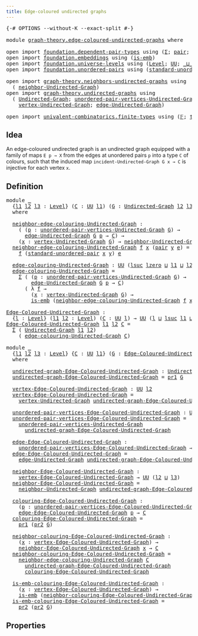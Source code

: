 ```yaml
---
title: Edge-coloured undirected graphs
---
```


<pre class="Agda"><a id="57" class="Symbol">{-#</a> <a id="61" class="Keyword">OPTIONS</a> <a id="69" class="Pragma">--without-K</a> <a id="81" class="Pragma">--exact-split</a> <a id="95" class="Symbol">#-}</a>

<a id="100" class="Keyword">module</a> <a id="107" href="graph-theory.edge-coloured-undirected-graphs.html" class="Module">graph-theory.edge-coloured-undirected-graphs</a> <a id="152" class="Keyword">where</a>

<a id="159" class="Keyword">open</a> <a id="164" class="Keyword">import</a> <a id="171" href="foundation.dependent-pair-types.html" class="Module">foundation.dependent-pair-types</a> <a id="203" class="Keyword">using</a> <a id="209" class="Symbol">(</a><a id="210" href="foundation-core.dependent-pair-types.html#515" class="Record">Σ</a><a id="211" class="Symbol">;</a> <a id="213" href="foundation-core.dependent-pair-types.html#588" class="InductiveConstructor">pair</a><a id="217" class="Symbol">;</a> <a id="219" href="foundation-core.dependent-pair-types.html#605" class="Field">pr1</a><a id="222" class="Symbol">;</a> <a id="224" href="foundation-core.dependent-pair-types.html#617" class="Field">pr2</a><a id="227" class="Symbol">)</a>
<a id="229" class="Keyword">open</a> <a id="234" class="Keyword">import</a> <a id="241" href="foundation.embeddings.html" class="Module">foundation.embeddings</a> <a id="263" class="Keyword">using</a> <a id="269" class="Symbol">(</a><a id="270" href="foundation-core.embeddings.html#992" class="Function">is-emb</a><a id="276" class="Symbol">)</a>
<a id="278" class="Keyword">open</a> <a id="283" class="Keyword">import</a> <a id="290" href="foundation.universe-levels.html" class="Module">foundation.universe-levels</a> <a id="317" class="Keyword">using</a> <a id="323" class="Symbol">(</a><a id="324" href="Agda.Primitive.html#597" class="Postulate">Level</a><a id="329" class="Symbol">;</a> <a id="331" href="foundation-core.universe-levels.html#235" class="Primitive">UU</a><a id="333" class="Symbol">;</a> <a id="335" href="Agda.Primitive.html#810" class="Primitive Operator">_⊔_</a><a id="338" class="Symbol">;</a> <a id="340" href="Agda.Primitive.html#780" class="Primitive">lsuc</a><a id="344" class="Symbol">;</a> <a id="346" href="Agda.Primitive.html#764" class="Primitive">lzero</a><a id="351" class="Symbol">)</a>
<a id="353" class="Keyword">open</a> <a id="358" class="Keyword">import</a> <a id="365" href="foundation.unordered-pairs.html" class="Module">foundation.unordered-pairs</a> <a id="392" class="Keyword">using</a> <a id="398" class="Symbol">(</a><a id="399" href="foundation.unordered-pairs.html#5112" class="Function">standard-unordered-pair</a><a id="422" class="Symbol">)</a>

<a id="425" class="Keyword">open</a> <a id="430" class="Keyword">import</a> <a id="437" href="graph-theory.neighbors-undirected-graphs.html" class="Module">graph-theory.neighbors-undirected-graphs</a> <a id="478" class="Keyword">using</a>
  <a id="486" class="Symbol">(</a> <a id="488" href="graph-theory.neighbors-undirected-graphs.html#873" class="Function">neighbor-Undirected-Graph</a><a id="513" class="Symbol">)</a>
<a id="515" class="Keyword">open</a> <a id="520" class="Keyword">import</a> <a id="527" href="graph-theory.undirected-graphs.html" class="Module">graph-theory.undirected-graphs</a> <a id="558" class="Keyword">using</a>
  <a id="566" class="Symbol">(</a> <a id="568" href="graph-theory.undirected-graphs.html#1060" class="Function">Undirected-Graph</a><a id="584" class="Symbol">;</a> <a id="586" href="graph-theory.undirected-graphs.html#1325" class="Function">unordered-pair-vertices-Undirected-Graph</a><a id="626" class="Symbol">;</a>
    <a id="632" href="graph-theory.undirected-graphs.html#1256" class="Function">vertex-Undirected-Graph</a><a id="655" class="Symbol">;</a> <a id="657" href="graph-theory.undirected-graphs.html#1926" class="Function">edge-Undirected-Graph</a><a id="678" class="Symbol">)</a>

<a id="681" class="Keyword">open</a> <a id="686" class="Keyword">import</a> <a id="693" href="univalent-combinatorics.finite-types.html" class="Module">univalent-combinatorics.finite-types</a> <a id="730" class="Keyword">using</a> <a id="736" class="Symbol">(</a><a id="737" href="univalent-combinatorics.finite-types.html#4873" class="Function">𝔽</a><a id="738" class="Symbol">;</a> <a id="740" href="univalent-combinatorics.finite-types.html#4912" class="Function">type-𝔽</a><a id="746" class="Symbol">)</a>
</pre>
## Idea

An edge-coloured undirected graph is an undirected graph equipped with a family of maps `E p → X` from the edges at unordered pairs `p` into a type `C` of colours, such that the induced map `incident-Undirected-Graph G x → C` is injective for each vertex `x`.

## Definition

<pre class="Agda"><a id="1046" class="Keyword">module</a> <a id="1053" href="graph-theory.edge-coloured-undirected-graphs.html#1053" class="Module">_</a>
  <a id="1057" class="Symbol">{</a><a id="1058" href="graph-theory.edge-coloured-undirected-graphs.html#1058" class="Bound">l1</a> <a id="1061" href="graph-theory.edge-coloured-undirected-graphs.html#1061" class="Bound">l2</a> <a id="1064" href="graph-theory.edge-coloured-undirected-graphs.html#1064" class="Bound">l3</a> <a id="1067" class="Symbol">:</a> <a id="1069" href="Agda.Primitive.html#597" class="Postulate">Level</a><a id="1074" class="Symbol">}</a> <a id="1076" class="Symbol">(</a><a id="1077" href="graph-theory.edge-coloured-undirected-graphs.html#1077" class="Bound">C</a> <a id="1079" class="Symbol">:</a> <a id="1081" href="foundation-core.universe-levels.html#235" class="Primitive">UU</a> <a id="1084" href="graph-theory.edge-coloured-undirected-graphs.html#1058" class="Bound">l1</a><a id="1086" class="Symbol">)</a> <a id="1088" class="Symbol">(</a><a id="1089" href="graph-theory.edge-coloured-undirected-graphs.html#1089" class="Bound">G</a> <a id="1091" class="Symbol">:</a> <a id="1093" href="graph-theory.undirected-graphs.html#1060" class="Function">Undirected-Graph</a> <a id="1110" href="graph-theory.edge-coloured-undirected-graphs.html#1061" class="Bound">l2</a> <a id="1113" href="graph-theory.edge-coloured-undirected-graphs.html#1064" class="Bound">l3</a><a id="1115" class="Symbol">)</a>
  <a id="1119" class="Keyword">where</a>

  <a id="1128" href="graph-theory.edge-coloured-undirected-graphs.html#1128" class="Function">neighbor-edge-colouring-Undirected-Graph</a> <a id="1169" class="Symbol">:</a>
    <a id="1175" class="Symbol">(</a> <a id="1177" class="Symbol">(</a><a id="1178" href="graph-theory.edge-coloured-undirected-graphs.html#1178" class="Bound">p</a> <a id="1180" class="Symbol">:</a> <a id="1182" href="graph-theory.undirected-graphs.html#1325" class="Function">unordered-pair-vertices-Undirected-Graph</a> <a id="1223" href="graph-theory.edge-coloured-undirected-graphs.html#1089" class="Bound">G</a><a id="1224" class="Symbol">)</a> <a id="1226" class="Symbol">→</a>
      <a id="1234" href="graph-theory.undirected-graphs.html#1926" class="Function">edge-Undirected-Graph</a> <a id="1256" href="graph-theory.edge-coloured-undirected-graphs.html#1089" class="Bound">G</a> <a id="1258" href="graph-theory.edge-coloured-undirected-graphs.html#1178" class="Bound">p</a> <a id="1260" class="Symbol">→</a> <a id="1262" href="graph-theory.edge-coloured-undirected-graphs.html#1077" class="Bound">C</a><a id="1263" class="Symbol">)</a> <a id="1265" class="Symbol">→</a>
    <a id="1271" class="Symbol">(</a><a id="1272" href="graph-theory.edge-coloured-undirected-graphs.html#1272" class="Bound">x</a> <a id="1274" class="Symbol">:</a> <a id="1276" href="graph-theory.undirected-graphs.html#1256" class="Function">vertex-Undirected-Graph</a> <a id="1300" href="graph-theory.edge-coloured-undirected-graphs.html#1089" class="Bound">G</a><a id="1301" class="Symbol">)</a> <a id="1303" class="Symbol">→</a> <a id="1305" href="graph-theory.neighbors-undirected-graphs.html#873" class="Function">neighbor-Undirected-Graph</a> <a id="1331" href="graph-theory.edge-coloured-undirected-graphs.html#1089" class="Bound">G</a> <a id="1333" href="graph-theory.edge-coloured-undirected-graphs.html#1272" class="Bound">x</a> <a id="1335" class="Symbol">→</a> <a id="1337" href="graph-theory.edge-coloured-undirected-graphs.html#1077" class="Bound">C</a>
  <a id="1341" href="graph-theory.edge-coloured-undirected-graphs.html#1128" class="Function">neighbor-edge-colouring-Undirected-Graph</a> <a id="1382" href="graph-theory.edge-coloured-undirected-graphs.html#1382" class="Bound">f</a> <a id="1384" href="graph-theory.edge-coloured-undirected-graphs.html#1384" class="Bound">x</a> <a id="1386" class="Symbol">(</a><a id="1387" href="foundation-core.dependent-pair-types.html#588" class="InductiveConstructor">pair</a> <a id="1392" href="graph-theory.edge-coloured-undirected-graphs.html#1392" class="Bound">y</a> <a id="1394" href="graph-theory.edge-coloured-undirected-graphs.html#1394" class="Bound">e</a><a id="1395" class="Symbol">)</a> <a id="1397" class="Symbol">=</a>
    <a id="1403" href="graph-theory.edge-coloured-undirected-graphs.html#1382" class="Bound">f</a> <a id="1405" class="Symbol">(</a><a id="1406" href="foundation.unordered-pairs.html#5112" class="Function">standard-unordered-pair</a> <a id="1430" href="graph-theory.edge-coloured-undirected-graphs.html#1384" class="Bound">x</a> <a id="1432" href="graph-theory.edge-coloured-undirected-graphs.html#1392" class="Bound">y</a><a id="1433" class="Symbol">)</a> <a id="1435" href="graph-theory.edge-coloured-undirected-graphs.html#1394" class="Bound">e</a>
  
  <a id="1442" href="graph-theory.edge-coloured-undirected-graphs.html#1442" class="Function">edge-colouring-Undirected-Graph</a> <a id="1474" class="Symbol">:</a> <a id="1476" href="foundation-core.universe-levels.html#235" class="Primitive">UU</a> <a id="1479" class="Symbol">(</a><a id="1480" href="Agda.Primitive.html#780" class="Primitive">lsuc</a> <a id="1485" href="Agda.Primitive.html#764" class="Primitive">lzero</a> <a id="1491" href="Agda.Primitive.html#810" class="Primitive Operator">⊔</a> <a id="1493" href="graph-theory.edge-coloured-undirected-graphs.html#1058" class="Bound">l1</a> <a id="1496" href="Agda.Primitive.html#810" class="Primitive Operator">⊔</a> <a id="1498" href="graph-theory.edge-coloured-undirected-graphs.html#1061" class="Bound">l2</a> <a id="1501" href="Agda.Primitive.html#810" class="Primitive Operator">⊔</a> <a id="1503" href="graph-theory.edge-coloured-undirected-graphs.html#1064" class="Bound">l3</a><a id="1505" class="Symbol">)</a>
  <a id="1509" href="graph-theory.edge-coloured-undirected-graphs.html#1442" class="Function">edge-colouring-Undirected-Graph</a> <a id="1541" class="Symbol">=</a>
    <a id="1547" href="foundation-core.dependent-pair-types.html#515" class="Record">Σ</a> <a id="1549" class="Symbol">(</a> <a id="1551" class="Symbol">(</a><a id="1552" href="graph-theory.edge-coloured-undirected-graphs.html#1552" class="Bound">p</a> <a id="1554" class="Symbol">:</a> <a id="1556" href="graph-theory.undirected-graphs.html#1325" class="Function">unordered-pair-vertices-Undirected-Graph</a> <a id="1597" href="graph-theory.edge-coloured-undirected-graphs.html#1089" class="Bound">G</a><a id="1598" class="Symbol">)</a> <a id="1600" class="Symbol">→</a>
        <a id="1610" href="graph-theory.undirected-graphs.html#1926" class="Function">edge-Undirected-Graph</a> <a id="1632" href="graph-theory.edge-coloured-undirected-graphs.html#1089" class="Bound">G</a> <a id="1634" href="graph-theory.edge-coloured-undirected-graphs.html#1552" class="Bound">p</a> <a id="1636" class="Symbol">→</a> <a id="1638" href="graph-theory.edge-coloured-undirected-graphs.html#1077" class="Bound">C</a><a id="1639" class="Symbol">)</a>
      <a id="1647" class="Symbol">(</a> <a id="1649" class="Symbol">λ</a> <a id="1651" href="graph-theory.edge-coloured-undirected-graphs.html#1651" class="Bound">f</a> <a id="1653" class="Symbol">→</a>
        <a id="1663" class="Symbol">(</a><a id="1664" href="graph-theory.edge-coloured-undirected-graphs.html#1664" class="Bound">x</a> <a id="1666" class="Symbol">:</a> <a id="1668" href="graph-theory.undirected-graphs.html#1256" class="Function">vertex-Undirected-Graph</a> <a id="1692" href="graph-theory.edge-coloured-undirected-graphs.html#1089" class="Bound">G</a><a id="1693" class="Symbol">)</a> <a id="1695" class="Symbol">→</a>
        <a id="1705" href="foundation-core.embeddings.html#992" class="Function">is-emb</a> <a id="1712" class="Symbol">(</a><a id="1713" href="graph-theory.edge-coloured-undirected-graphs.html#1128" class="Function">neighbor-edge-colouring-Undirected-Graph</a> <a id="1754" href="graph-theory.edge-coloured-undirected-graphs.html#1651" class="Bound">f</a> <a id="1756" href="graph-theory.edge-coloured-undirected-graphs.html#1664" class="Bound">x</a><a id="1757" class="Symbol">))</a>

<a id="Edge-Coloured-Undirected-Graph"></a><a id="1761" href="graph-theory.edge-coloured-undirected-graphs.html#1761" class="Function">Edge-Coloured-Undirected-Graph</a> <a id="1792" class="Symbol">:</a>
  <a id="1796" class="Symbol">{</a><a id="1797" href="graph-theory.edge-coloured-undirected-graphs.html#1797" class="Bound">l</a> <a id="1799" class="Symbol">:</a> <a id="1801" href="Agda.Primitive.html#597" class="Postulate">Level</a><a id="1806" class="Symbol">}</a> <a id="1808" class="Symbol">(</a><a id="1809" href="graph-theory.edge-coloured-undirected-graphs.html#1809" class="Bound">l1</a> <a id="1812" href="graph-theory.edge-coloured-undirected-graphs.html#1812" class="Bound">l2</a> <a id="1815" class="Symbol">:</a> <a id="1817" href="Agda.Primitive.html#597" class="Postulate">Level</a><a id="1822" class="Symbol">)</a> <a id="1824" class="Symbol">(</a><a id="1825" href="graph-theory.edge-coloured-undirected-graphs.html#1825" class="Bound">C</a> <a id="1827" class="Symbol">:</a> <a id="1829" href="foundation-core.universe-levels.html#235" class="Primitive">UU</a> <a id="1832" href="graph-theory.edge-coloured-undirected-graphs.html#1797" class="Bound">l</a><a id="1833" class="Symbol">)</a> <a id="1835" class="Symbol">→</a> <a id="1837" href="foundation-core.universe-levels.html#235" class="Primitive">UU</a> <a id="1840" class="Symbol">(</a><a id="1841" href="graph-theory.edge-coloured-undirected-graphs.html#1797" class="Bound">l</a> <a id="1843" href="Agda.Primitive.html#810" class="Primitive Operator">⊔</a> <a id="1845" href="Agda.Primitive.html#780" class="Primitive">lsuc</a> <a id="1850" href="graph-theory.edge-coloured-undirected-graphs.html#1809" class="Bound">l1</a> <a id="1853" href="Agda.Primitive.html#810" class="Primitive Operator">⊔</a> <a id="1855" href="Agda.Primitive.html#780" class="Primitive">lsuc</a> <a id="1860" href="graph-theory.edge-coloured-undirected-graphs.html#1812" class="Bound">l2</a><a id="1862" class="Symbol">)</a>
<a id="1864" href="graph-theory.edge-coloured-undirected-graphs.html#1761" class="Function">Edge-Coloured-Undirected-Graph</a> <a id="1895" href="graph-theory.edge-coloured-undirected-graphs.html#1895" class="Bound">l1</a> <a id="1898" href="graph-theory.edge-coloured-undirected-graphs.html#1898" class="Bound">l2</a> <a id="1901" href="graph-theory.edge-coloured-undirected-graphs.html#1901" class="Bound">C</a> <a id="1903" class="Symbol">=</a>
  <a id="1907" href="foundation-core.dependent-pair-types.html#515" class="Record">Σ</a> <a id="1909" class="Symbol">(</a> <a id="1911" href="graph-theory.undirected-graphs.html#1060" class="Function">Undirected-Graph</a> <a id="1928" href="graph-theory.edge-coloured-undirected-graphs.html#1895" class="Bound">l1</a> <a id="1931" href="graph-theory.edge-coloured-undirected-graphs.html#1898" class="Bound">l2</a><a id="1933" class="Symbol">)</a>
    <a id="1939" class="Symbol">(</a> <a id="1941" href="graph-theory.edge-coloured-undirected-graphs.html#1442" class="Function">edge-colouring-Undirected-Graph</a> <a id="1973" href="graph-theory.edge-coloured-undirected-graphs.html#1901" class="Bound">C</a><a id="1974" class="Symbol">)</a>

<a id="1977" class="Keyword">module</a> <a id="1984" href="graph-theory.edge-coloured-undirected-graphs.html#1984" class="Module">_</a>
  <a id="1988" class="Symbol">{</a><a id="1989" href="graph-theory.edge-coloured-undirected-graphs.html#1989" class="Bound">l1</a> <a id="1992" href="graph-theory.edge-coloured-undirected-graphs.html#1992" class="Bound">l2</a> <a id="1995" href="graph-theory.edge-coloured-undirected-graphs.html#1995" class="Bound">l3</a> <a id="1998" class="Symbol">:</a> <a id="2000" href="Agda.Primitive.html#597" class="Postulate">Level</a><a id="2005" class="Symbol">}</a> <a id="2007" class="Symbol">{</a><a id="2008" href="graph-theory.edge-coloured-undirected-graphs.html#2008" class="Bound">C</a> <a id="2010" class="Symbol">:</a> <a id="2012" href="foundation-core.universe-levels.html#235" class="Primitive">UU</a> <a id="2015" href="graph-theory.edge-coloured-undirected-graphs.html#1989" class="Bound">l1</a><a id="2017" class="Symbol">}</a> <a id="2019" class="Symbol">(</a><a id="2020" href="graph-theory.edge-coloured-undirected-graphs.html#2020" class="Bound">G</a> <a id="2022" class="Symbol">:</a> <a id="2024" href="graph-theory.edge-coloured-undirected-graphs.html#1761" class="Function">Edge-Coloured-Undirected-Graph</a> <a id="2055" href="graph-theory.edge-coloured-undirected-graphs.html#1992" class="Bound">l2</a> <a id="2058" href="graph-theory.edge-coloured-undirected-graphs.html#1995" class="Bound">l3</a> <a id="2061" href="graph-theory.edge-coloured-undirected-graphs.html#2008" class="Bound">C</a><a id="2062" class="Symbol">)</a>
  <a id="2066" class="Keyword">where</a>
  
  <a id="2077" href="graph-theory.edge-coloured-undirected-graphs.html#2077" class="Function">undirected-graph-Edge-Coloured-Undirected-Graph</a> <a id="2125" class="Symbol">:</a> <a id="2127" href="graph-theory.undirected-graphs.html#1060" class="Function">Undirected-Graph</a> <a id="2144" href="graph-theory.edge-coloured-undirected-graphs.html#1992" class="Bound">l2</a> <a id="2147" href="graph-theory.edge-coloured-undirected-graphs.html#1995" class="Bound">l3</a>
  <a id="2152" href="graph-theory.edge-coloured-undirected-graphs.html#2077" class="Function">undirected-graph-Edge-Coloured-Undirected-Graph</a> <a id="2200" class="Symbol">=</a> <a id="2202" href="foundation-core.dependent-pair-types.html#605" class="Field">pr1</a> <a id="2206" href="graph-theory.edge-coloured-undirected-graphs.html#2020" class="Bound">G</a>

  <a id="2211" href="graph-theory.edge-coloured-undirected-graphs.html#2211" class="Function">vertex-Edge-Coloured-Undirected-Graph</a> <a id="2249" class="Symbol">:</a> <a id="2251" href="foundation-core.universe-levels.html#235" class="Primitive">UU</a> <a id="2254" href="graph-theory.edge-coloured-undirected-graphs.html#1992" class="Bound">l2</a>
  <a id="2259" href="graph-theory.edge-coloured-undirected-graphs.html#2211" class="Function">vertex-Edge-Coloured-Undirected-Graph</a> <a id="2297" class="Symbol">=</a>
    <a id="2303" href="graph-theory.undirected-graphs.html#1256" class="Function">vertex-Undirected-Graph</a> <a id="2327" href="graph-theory.edge-coloured-undirected-graphs.html#2077" class="Function">undirected-graph-Edge-Coloured-Undirected-Graph</a>

  <a id="2378" href="graph-theory.edge-coloured-undirected-graphs.html#2378" class="Function">unordered-pair-vertices-Edge-Coloured-Undirected-Graph</a> <a id="2433" class="Symbol">:</a> <a id="2435" href="foundation-core.universe-levels.html#235" class="Primitive">UU</a> <a id="2438" class="Symbol">(</a><a id="2439" href="Agda.Primitive.html#780" class="Primitive">lsuc</a> <a id="2444" href="Agda.Primitive.html#764" class="Primitive">lzero</a> <a id="2450" href="Agda.Primitive.html#810" class="Primitive Operator">⊔</a> <a id="2452" href="graph-theory.edge-coloured-undirected-graphs.html#1992" class="Bound">l2</a><a id="2454" class="Symbol">)</a>
  <a id="2458" href="graph-theory.edge-coloured-undirected-graphs.html#2378" class="Function">unordered-pair-vertices-Edge-Coloured-Undirected-Graph</a> <a id="2513" class="Symbol">=</a>
    <a id="2519" href="graph-theory.undirected-graphs.html#1325" class="Function">unordered-pair-vertices-Undirected-Graph</a>
      <a id="2566" href="graph-theory.edge-coloured-undirected-graphs.html#2077" class="Function">undirected-graph-Edge-Coloured-Undirected-Graph</a>

  <a id="2617" href="graph-theory.edge-coloured-undirected-graphs.html#2617" class="Function">edge-Edge-Coloured-Undirected-Graph</a> <a id="2653" class="Symbol">:</a>
    <a id="2659" href="graph-theory.edge-coloured-undirected-graphs.html#2378" class="Function">unordered-pair-vertices-Edge-Coloured-Undirected-Graph</a> <a id="2714" class="Symbol">→</a> <a id="2716" href="foundation-core.universe-levels.html#235" class="Primitive">UU</a> <a id="2719" href="graph-theory.edge-coloured-undirected-graphs.html#1995" class="Bound">l3</a>
  <a id="2724" href="graph-theory.edge-coloured-undirected-graphs.html#2617" class="Function">edge-Edge-Coloured-Undirected-Graph</a> <a id="2760" class="Symbol">=</a>
    <a id="2766" href="graph-theory.undirected-graphs.html#1926" class="Function">edge-Undirected-Graph</a> <a id="2788" href="graph-theory.edge-coloured-undirected-graphs.html#2077" class="Function">undirected-graph-Edge-Coloured-Undirected-Graph</a>

  <a id="2839" href="graph-theory.edge-coloured-undirected-graphs.html#2839" class="Function">neighbor-Edge-Coloured-Undirected-Graph</a> <a id="2879" class="Symbol">:</a>
    <a id="2885" href="graph-theory.edge-coloured-undirected-graphs.html#2211" class="Function">vertex-Edge-Coloured-Undirected-Graph</a> <a id="2923" class="Symbol">→</a> <a id="2925" href="foundation-core.universe-levels.html#235" class="Primitive">UU</a> <a id="2928" class="Symbol">(</a><a id="2929" href="graph-theory.edge-coloured-undirected-graphs.html#1992" class="Bound">l2</a> <a id="2932" href="Agda.Primitive.html#810" class="Primitive Operator">⊔</a> <a id="2934" href="graph-theory.edge-coloured-undirected-graphs.html#1995" class="Bound">l3</a><a id="2936" class="Symbol">)</a>
  <a id="2940" href="graph-theory.edge-coloured-undirected-graphs.html#2839" class="Function">neighbor-Edge-Coloured-Undirected-Graph</a> <a id="2980" class="Symbol">=</a>
    <a id="2986" href="graph-theory.neighbors-undirected-graphs.html#873" class="Function">neighbor-Undirected-Graph</a> <a id="3012" href="graph-theory.edge-coloured-undirected-graphs.html#2077" class="Function">undirected-graph-Edge-Coloured-Undirected-Graph</a>

  <a id="3063" href="graph-theory.edge-coloured-undirected-graphs.html#3063" class="Function">colouring-Edge-Coloured-Undirected-Graph</a> <a id="3104" class="Symbol">:</a>
    <a id="3110" class="Symbol">(</a><a id="3111" href="graph-theory.edge-coloured-undirected-graphs.html#3111" class="Bound">p</a> <a id="3113" class="Symbol">:</a> <a id="3115" href="graph-theory.edge-coloured-undirected-graphs.html#2378" class="Function">unordered-pair-vertices-Edge-Coloured-Undirected-Graph</a><a id="3169" class="Symbol">)</a> <a id="3171" class="Symbol">→</a>
    <a id="3177" href="graph-theory.edge-coloured-undirected-graphs.html#2617" class="Function">edge-Edge-Coloured-Undirected-Graph</a> <a id="3213" href="graph-theory.edge-coloured-undirected-graphs.html#3111" class="Bound">p</a> <a id="3215" class="Symbol">→</a> <a id="3217" href="graph-theory.edge-coloured-undirected-graphs.html#2008" class="Bound">C</a>
  <a id="3221" href="graph-theory.edge-coloured-undirected-graphs.html#3063" class="Function">colouring-Edge-Coloured-Undirected-Graph</a> <a id="3262" class="Symbol">=</a>
    <a id="3268" href="foundation-core.dependent-pair-types.html#605" class="Field">pr1</a> <a id="3272" class="Symbol">(</a><a id="3273" href="foundation-core.dependent-pair-types.html#617" class="Field">pr2</a> <a id="3277" href="graph-theory.edge-coloured-undirected-graphs.html#2020" class="Bound">G</a><a id="3278" class="Symbol">)</a>

  <a id="3283" href="graph-theory.edge-coloured-undirected-graphs.html#3283" class="Function">neighbor-colouring-Edge-Coloured-Undirected-Graph</a> <a id="3333" class="Symbol">:</a>
    <a id="3339" class="Symbol">(</a><a id="3340" href="graph-theory.edge-coloured-undirected-graphs.html#3340" class="Bound">x</a> <a id="3342" class="Symbol">:</a> <a id="3344" href="graph-theory.edge-coloured-undirected-graphs.html#2211" class="Function">vertex-Edge-Coloured-Undirected-Graph</a><a id="3381" class="Symbol">)</a> <a id="3383" class="Symbol">→</a>
    <a id="3389" href="graph-theory.edge-coloured-undirected-graphs.html#2839" class="Function">neighbor-Edge-Coloured-Undirected-Graph</a> <a id="3429" href="graph-theory.edge-coloured-undirected-graphs.html#3340" class="Bound">x</a> <a id="3431" class="Symbol">→</a> <a id="3433" href="graph-theory.edge-coloured-undirected-graphs.html#2008" class="Bound">C</a>
  <a id="3437" href="graph-theory.edge-coloured-undirected-graphs.html#3283" class="Function">neighbor-colouring-Edge-Coloured-Undirected-Graph</a> <a id="3487" class="Symbol">=</a>
    <a id="3493" href="graph-theory.edge-coloured-undirected-graphs.html#1128" class="Function">neighbor-edge-colouring-Undirected-Graph</a> <a id="3534" href="graph-theory.edge-coloured-undirected-graphs.html#2008" class="Bound">C</a>
      <a id="3542" href="graph-theory.edge-coloured-undirected-graphs.html#2077" class="Function">undirected-graph-Edge-Coloured-Undirected-Graph</a>
      <a id="3596" href="graph-theory.edge-coloured-undirected-graphs.html#3063" class="Function">colouring-Edge-Coloured-Undirected-Graph</a>

  <a id="3640" href="graph-theory.edge-coloured-undirected-graphs.html#3640" class="Function">is-emb-colouring-Edge-Coloured-Undirected-Graph</a> <a id="3688" class="Symbol">:</a>
    <a id="3694" class="Symbol">(</a><a id="3695" href="graph-theory.edge-coloured-undirected-graphs.html#3695" class="Bound">x</a> <a id="3697" class="Symbol">:</a> <a id="3699" href="graph-theory.edge-coloured-undirected-graphs.html#2211" class="Function">vertex-Edge-Coloured-Undirected-Graph</a><a id="3736" class="Symbol">)</a> <a id="3738" class="Symbol">→</a>
    <a id="3744" href="foundation-core.embeddings.html#992" class="Function">is-emb</a> <a id="3751" class="Symbol">(</a><a id="3752" href="graph-theory.edge-coloured-undirected-graphs.html#3283" class="Function">neighbor-colouring-Edge-Coloured-Undirected-Graph</a> <a id="3802" href="graph-theory.edge-coloured-undirected-graphs.html#3695" class="Bound">x</a><a id="3803" class="Symbol">)</a>
  <a id="3807" href="graph-theory.edge-coloured-undirected-graphs.html#3640" class="Function">is-emb-colouring-Edge-Coloured-Undirected-Graph</a> <a id="3855" class="Symbol">=</a>
    <a id="3861" href="foundation-core.dependent-pair-types.html#617" class="Field">pr2</a> <a id="3865" class="Symbol">(</a><a id="3866" href="foundation-core.dependent-pair-types.html#617" class="Field">pr2</a> <a id="3870" href="graph-theory.edge-coloured-undirected-graphs.html#2020" class="Bound">G</a><a id="3871" class="Symbol">)</a>
</pre>
## Properties
